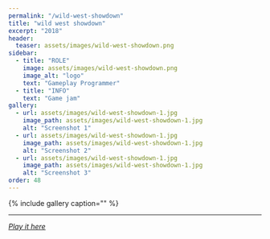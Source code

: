 ```yaml
---
permalink: "/wild-west-showdown"
title: "wild west showdown"
excerpt: "2018"
header:
  teaser: assets/images/wild-west-showdown.png
sidebar:
  - title: "ROLE"
    image: assets/images/wild-west-showdown.png
    image_alt: "logo"
    text: "Gameplay Programmer"
  - title: "INFO"
    text: "Game jam"
gallery:
  - url: assets/images/wild-west-showdown-1.jpg
    image_path: assets/images/wild-west-showdown-1.jpg
    alt: "Screenshot 1"
  - url: assets/images/wild-west-showdown-1.jpg
    image_path: assets/images/wild-west-showdown-1.jpg
    alt: "Screenshot 2"
  - url: assets/images/wild-west-showdown-1.jpg
    image_path: assets/images/wild-west-showdown-1.jpg
    alt: "Screenshot 3"
order: 48
---
```


{% include gallery caption="" %}



------







[*Play it here*]()
